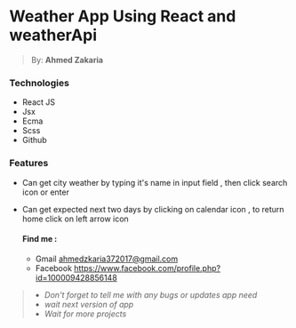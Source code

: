 # <h1> Weather App Using React and weatherApi </h1>

> By: **Ahmed Zakaria**

### Technologies
* React JS
* Jsx
* Ecma
* Scss
* Github

### Features
- Can get city weather by typing it's name in input field 
  , then click search icon or enter
- Can get expected next two days by clicking on calendar icon
  , to return home click on left arrow icon

  #### Find me :
    - Gmail     ahmedzkaria372017@gmail.com 
    - Facebook  https://www.facebook.com/profile.php?id=100009428856148 
    
> - *Don't forget to tell me with any bugs or updates app need*
> - *wait next version of app*
> - *Wait for more projects*